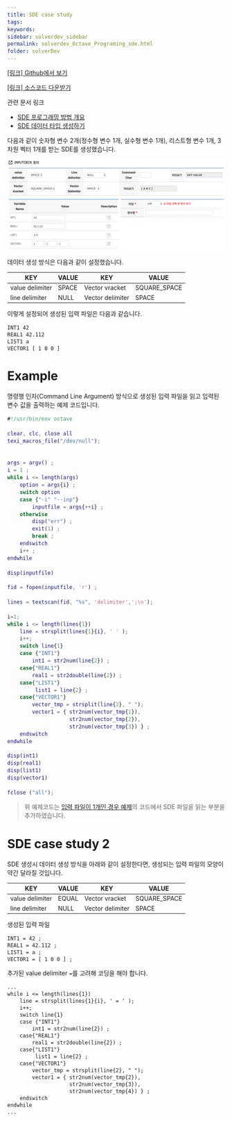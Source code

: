 ```yaml
---
title: SDE case study
tags: 
keywords:
sidebar: solverdev_sidebar
permalink: solverdev_Octave_Programing_sde.html
folder: solverDev
---
```

[[링크] Github에서 보기](https://github.com/sp-edison/octave_example_sde)

[[링크] 소스코드 다운받기](https://github.com/sp-edison/octave_example_sde/archive/master.zip)

관련 문서 링크
- [SDE 프로그래밍 방법 개요](../01_Input_programing/01_Structured_Data_Editor.md)
- [SDE 데이터 타입 생성하기](../../05_EDITOR/01_SDE.md)

다음과 같이 숫자형 변수 2개(정수형 변수 1개, 실수형 변수 1개), 리스트형 변수 1개, 3차원 벡터 1개를 받는 SDE를 생성했습니다.

![Case1](/images/solverdev/04/02/case1.png)

데이터 생성 방식은 다음과 같이 설정했습니다.

|KEY	|VALUE| KEY	| VALUE|
|--|--|--|--|
|value delimiter|	SPACE|Vector vracket|	SQUARE_SPACE|
|line delimiter|	NULL|Vector delimiter|	SPACE|

이렇게 설정되어 생성된 입력 파일은 다음과 같습니다.

```
INT1 42
REAL1 42.112
LIST1 a
VECTOR1 [ 1 0 0 ]
```

# Example

명령행 인자(Command Line Argument) 방식으로 생성된 입력 파일을 읽고 입력된 변수 값을 출력하는 예제 코드입니다.

```m
#!/usr/bin/env octave

clear, clc, close all
texi_macros_file("/dev/null");


args = argv() ;
i = 1 ;
while i <= length(args)
    option = args{i} ;
    switch option
    case {"-i" "--inp"}
        inputfile = args{++i} ;
    otherwise
        disp("err") ;
        exit(1) ;
        break ;
    endswitch
    i++ ;
endwhile

disp(inputfile)

fid = fopen(inputfile, 'r') ;

lines = textscan(fid, "%s", 'delimiter',';\n');

i=1;
while i <= length(lines{1})
    line = strsplit(lines{1}{i}, ' ' );
    i++;
    switch line{1}
    case {"INT1"}
        int1 = str2num(line{2}) ;
    case{"REAL1"}
        real1 = str2double(line{2}) ;
    case{"LIST1"}
         list1 = line{2} ;
    case{"VECTOR1"}
        vector_tmp = strsplit(line{2}, " ");
        vector1 = { str2num(vector_tmp{1}),
                    str2num(vector_tmp{2}),
                    str2num(vector_tmp{3}) } ;
    endswitch
endwhile

disp(int1)
disp(real1)
disp(list1)
disp(vector1)

fclose ("all");
```

> 위 예제코드는 [입력 파일이 1개인 경우 예제](./01_Inputfile_Open.md)의 코드에서 SDE 파일을 읽는 부분을 추가하였습니다.


# SDE case study 2

SDE 생성시 데이터 생성 방식을 아래와 같이 설정한다면, 생성되는 입력 파일의 모양이 약간 달라질 것입니다.

|KEY	|VALUE| KEY	| VALUE|
|--|--|--|--|
|value delimiter|	EQUAL |Vector vracket|	SQUARE_SPACE|
|line delimiter|	NULL |Vector delimiter|	SPACE|

생성된 입력 파일
```
INT1 = 42 ;
REAL1 = 42.112 ;
LIST1 = a ;
VECTOR1 = [ 1 0 0 ] ;
```
추가된 value delimiter ``` = ```를 고려해 코딩을 해야 합니다.


```
...
while i <= length(lines{1})
    line = strsplit(lines{1}{i}, ' = ' );
    i++;
    switch line{1}
    case {"INT1"}
        int1 = str2num(line{2}) ;
    case{"REAL1"}
        real1 = str2double(line{2}) ;
    case{"LIST1"}
         list1 = line{2} ;
    case{"VECTOR1"}
        vector_tmp = strsplit(line{2}, " ");
        vector1 = { str2num(vector_tmp{2}),
                    str2num(vector_tmp{3}),
                    str2num(vector_tmp{4}) } ;
    endswitch
endwhile
...
```
